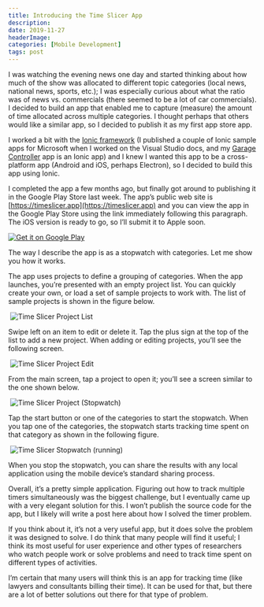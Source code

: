 ```yaml
---
title: Introducing the Time Slicer App
description: 
date: 2019-11-27
headerImage: 
categories: [Mobile Development]
tags: post
---
```


I was watching the evening news one day and started thinking about how much of the show was allocated to different topic categories (local news, national news, sports, etc.); I was especially curious about what the ratio was of news vs. commercials (there seemed to be a lot of car commercials). I decided to build an app that enabled me to capture (measure) the amount of time allocated across multiple categories. I thought perhaps that others would like a similar app, so I decided to publish it as my first app store app.

I worked a bit with the [Ionic framework](https://ionicframework.com/) (I published a couple of Ionic sample apps for Microsoft when I worked on the Visual Studio docs, and my [Garage Controller](https://garagecontroller.com/) app is an Ionic app) and I knew I wanted this app to be a cross-platform app (Android and iOS, perhaps Electron), so I decided to build this app using Ionic.

I completed the app a few months ago, but finally got around to publishing it in the Google Play Store last week. The app’s public web site is [https://timeslicer.app](https://timeslicer.app) and you can view the app in the Google Play Store using the link immediately following this paragraph. The iOS version is ready to go, so I’ll submit it to Apple soon.

[![Get it on Google Play](https://play.google.com/intl/en_us/badges/static/images/badges/en_badge_web_generic.png)](https://play.google.com/store/apps/details?id=com.fumblydiddle.timeslicer&pcampaignid=pcampaignidMKT-Other-global-all-co-prtnr-py-PartBadge-Mar2515-1)

  

The way I describe the app is as a stopwatch with categories. Let me show you how it works.

The app uses projects to define a grouping of categories. When the app launches, you’re presented with an empty project list. You can quickly create your own, or load a set of sample projects to work with. The list of sample projects is shown in the figure below.

 ![Time Slicer Project List](/images/stories/2019/time-slicer-01.png)

Swipe left on an item to edit or delete it. Tap the plus sign at the top of the list to add a new project. When adding or editing projects, you’ll see the following screen.

 ![Time Slicer Project Edit](/images/stories/2019/time-slicer-02.png)

From the main screen, tap a project to open it; you’ll see a screen similar to the one shown below.

 ![Time Slicer Project (Stopwatch)](/images/stories/2019/time-slicer-03.png)

Tap the start button or one of the categories to start the stopwatch. When you tap one of the categories, the stopwatch starts tracking time spent on that category as shown in the following figure.

 ![Time Slicer Stopwatch (running)](/images/stories/2019/time-slicer-04.png)

When you stop the stopwatch, you can share the results with any local application using the mobile device’s standard sharing process.

Overall, it’s a pretty simple application. Figuring out how to track multiple timers simultaneously was the biggest challenge, but I eventually came up with a very elegant solution for this. I won’t publish the source code for the app, but I likely will write a post here about how I solved the timer problem.

If you think about it, it’s not a very useful app, but it does solve the problem it was designed to solve. I do think that many people will find it useful; I think its most useful for user experience and other types of researchers who watch people work or solve problems and need to track time spent on different types of activities. 

I’m certain that many users will think this is an app for tracking time (like lawyers and consultants billing their time). It can be used for that, but there are a lot of better solutions out there for that type of problem.